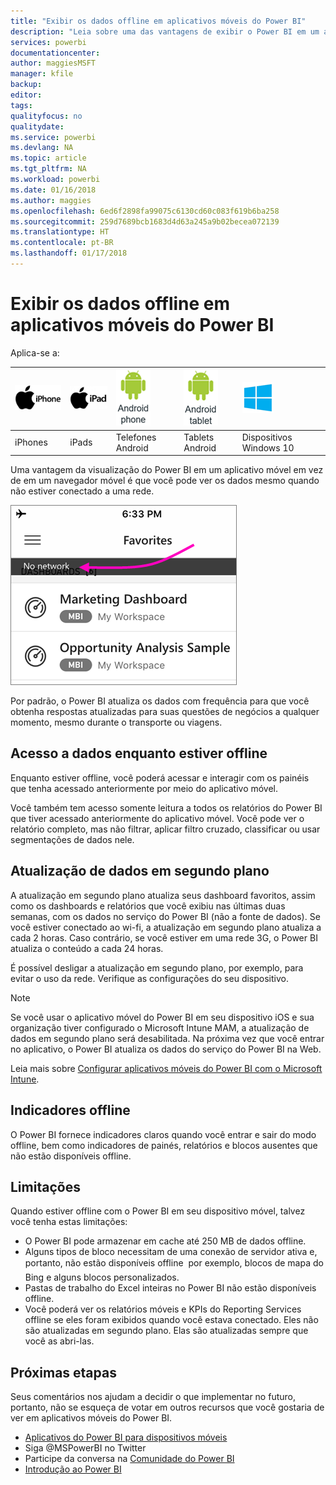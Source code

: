 ```yaml
---
title: "Exibir os dados offline em aplicativos móveis do Power BI"
description: "Leia sobre uma das vantagens de exibir o Power BI em um aplicativo móvel em vez de em um navegador móvel: você pode ver seus dados mesmo quando não estiver conectado a uma rede."
services: powerbi
documentationcenter: 
author: maggiesMSFT
manager: kfile
backup: 
editor: 
tags: 
qualityfocus: no
qualitydate: 
ms.service: powerbi
ms.devlang: NA
ms.topic: article
ms.tgt_pltfrm: NA
ms.workload: powerbi
ms.date: 01/16/2018
ms.author: maggies
ms.openlocfilehash: 6ed6f2898fa99075c6130cd60c083f619b6ba258
ms.sourcegitcommit: 259d7689bcb1683d4d63a245a9b02becea072139
ms.translationtype: HT
ms.contentlocale: pt-BR
ms.lasthandoff: 01/17/2018
---
```

# <a name="view-your-data-offline-in-the-power-bi-mobile-apps"></a>Exibir os dados offline em aplicativos móveis do Power BI
Aplica-se a:

| ![iPhone](media/mobile-apps-offline-data/iphone-logo-50-px.png) | ![iPad](media/mobile-apps-offline-data/ipad-logo-50-px.png) | ![Telefone Android](media/mobile-apps-offline-data/android-phone-logo-50-px.png) | ![Tablet Android](media/mobile-apps-offline-data/android-tablet-logo-50-px.png) | ![Windows 10](media/mobile-apps-offline-data/win-10-logo-50-px.png) |
|:--- |:--- |:--- |:--- |:--- |
| iPhones |iPads |Telefones Android |Tablets Android |Dispositivos Windows 10 |

Uma vantagem da visualização do Power BI em um aplicativo móvel em vez de em um navegador móvel é que você pode ver os dados mesmo quando não estiver conectado a uma rede. 

![Sem mensagem de rede](media/mobile-apps-offline-data/power-bi-iphone-no-network.png)

Por padrão, o Power BI atualiza os dados com frequência para que você obtenha respostas atualizadas para suas questões de negócios a qualquer momento, mesmo durante o transporte ou viagens.

## <a name="data-access-while-youre-offline"></a>Acesso a dados enquanto estiver offline
Enquanto estiver offline, você poderá acessar e interagir com os painéis que tenha acessado anteriormente por meio do aplicativo móvel.

Você também tem acesso somente leitura a todos os relatórios do Power BI que tiver acessado anteriormente do aplicativo móvel. Você pode ver o relatório completo, mas não filtrar, aplicar filtro cruzado, classificar ou usar segmentações de dados nele.

## <a name="background-data-refresh"></a>Atualização de dados em segundo plano
A atualização em segundo plano atualiza seus dashboard favoritos, assim como os dashboards e relatórios que você exibiu nas últimas duas semanas, com os dados no serviço do Power BI (não a fonte de dados). Se você estiver conectado ao wi-fi, a atualização em segundo plano atualiza a cada 2 horas. Caso contrário, se você estiver em uma rede 3G, o Power BI atualiza o conteúdo a cada 24 horas.

É possível desligar a atualização em segundo plano, por exemplo, para evitar o uso da rede. Verifique as configurações do seu dispositivo.

> [!NOTE]
> Se você usar o aplicativo móvel do Power BI em seu dispositivo iOS e sua organização tiver configurado o Microsoft Intune MAM, a atualização de dados em segundo plano será desabilitada. Na próxima vez que você entrar no aplicativo, o Power BI atualiza os dados do serviço do Power BI na Web.
> 
> Leia mais sobre [Configurar aplicativos móveis do Power BI com o Microsoft Intune](service-admin-mobile-intune.md). 
> 
> 

## <a name="offline-indicators"></a>Indicadores offline
O Power BI fornece indicadores claros quando você entrar e sair do modo offline, bem como indicadores de painés, relatórios e blocos ausentes que não estão disponíveis offline.

## <a name="limitations"></a>Limitações
Quando estiver offline com o Power BI em seu dispositivo móvel, talvez você tenha estas limitações:

* O Power BI pode armazenar em cache até 250 MB de dados offline.
* Alguns tipos de bloco necessitam de uma conexão de servidor ativa e, portanto, não estão disponíveis offline &#151; por exemplo, blocos de mapa do Bing e alguns blocos personalizados.
* Pastas de trabalho do Excel inteiras no Power BI não estão disponíveis offline.
* Você poderá ver os relatórios móveis e KPIs do Reporting Services offline se eles foram exibidos quando você estava conectado. Eles não são atualizadas em segundo plano. Elas são atualizadas sempre que você as abri-las. 

## <a name="next-steps"></a>Próximas etapas
Seus comentários nos ajudam a decidir o que implementar no futuro, portanto, não se esqueça de votar em outros recursos que você gostaria de ver em aplicativos móveis do Power BI. 

* [Aplicativos do Power BI para dispositivos móveis](mobile-apps-for-mobile-devices.md)
* Siga @MSPowerBI no Twitter
* Participe da conversa na [Comunidade do Power BI](http://community.powerbi.com/)
* [Introdução ao Power BI](service-get-started.md)

